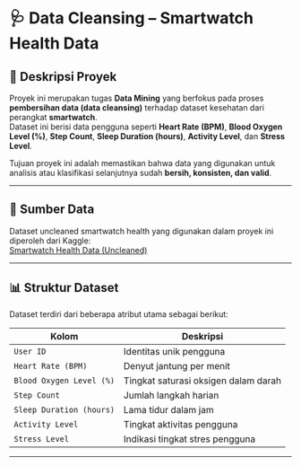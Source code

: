 # 🩺 Data Cleansing – Smartwatch Health Data

## 📘 Deskripsi Proyek  
Proyek ini merupakan tugas **Data Mining** yang berfokus pada proses **pembersihan data (data cleansing)** terhadap dataset kesehatan dari perangkat **smartwatch**.  
Dataset ini berisi data pengguna seperti **Heart Rate (BPM)**, **Blood Oxygen Level (%)**, **Step Count**, **Sleep Duration (hours)**, **Activity Level**, dan **Stress Level**.  

Tujuan proyek ini adalah memastikan bahwa data yang digunakan untuk analisis atau klasifikasi selanjutnya sudah **bersih, konsisten, dan valid**.

---

## 📂 Sumber Data  
Dataset uncleaned smartwatch health yang digunakan dalam proyek ini diperoleh dari Kaggle:  
[Smartwatch Health Data (Uncleaned)](https://www.kaggle.com/datasets/mohammedarfathr/smartwatch-health-data-uncleaned)

---

## 📊 Struktur Dataset  
Dataset terdiri dari beberapa atribut utama sebagai berikut:

| Kolom                      | Deskripsi                                 |
|----------------------------|--------------------------------------------|
| `User ID`                  | Identitas unik pengguna                    |
| `Heart Rate (BPM)`         | Denyut jantung per menit                    |
| `Blood Oxygen Level (%)`   | Tingkat saturasi oksigen dalam darah        |
| `Step Count`               | Jumlah langkah harian                       |
| `Sleep Duration (hours)`   | Lama tidur dalam jam                        |
| `Activity Level`           | Tingkat aktivitas pengguna                  |
| `Stress Level`             | Indikasi tingkat stres pengguna             |

---
